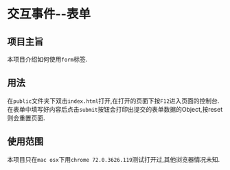 # 交互事件--表单

## 项目主旨

本项目介绍如何使用`form`标签.

## 用法

在`public`文件夹下双击`index.html`打开,在打开的页面下按`F12`进入页面的控制台.在表单中填写好内容后点击`submit`按钮会打印出提交的表单数据的Object,按reset则会重置页面.


## 使用范围

本项目只在`mac osx`下用`chrome 72.0.3626.119`测试打开过,其他浏览器情况未知.